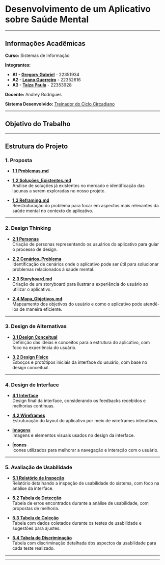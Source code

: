 # Desenvolvimento de um Aplicativo sobre Saúde Mental

<!--Este repositório contém a documentação e os produtos desenvolvidos como parte do trabalho prático para a disciplina de **Interação Humano-Computador (IHC)**. O objetivo principal foi desenvolver um sistema computacional interativo, considerando os critérios de usabilidade, experiência do usuário (UX) e comunicabilidade.-->

---

## Informações Acadêmicas

**Curso:** Sistemas de Informação

**Integrantes:**
- **A1 - [Gregory Gabriel](https://github.com/)** - 22351934
- **A2 - [Leano Guerreiro](https://github.com/leanoguerreiro)** - 22352616
- **A3 - [Taíza Paula](https://github.com/taizaoliveira)** - 22353928

**Docente:** Andrey Rodrigues

**Sistema Desenvolvido:** [Treinador do Ciclo Circadiano](https://play.google.com/store/games?device=windows)

---

## Objetivo do Trabalho

<!--O objetivo deste trabalho é avaliar um sistema computacional interativo, levando em consideração aspectos de **usabilidade**, **experiência do usuário (UX)** e **comunicabilidade**. A análise foi realizada com base em métodos discutidos ao longo da disciplina de IHC.-->

---

## Estrutura do Projeto

### 1. **Proposta**
- [**1.1 Problemas.md**](https://github.com/leanoguerreiro/TP2-IHC-Design/blob/main/docs/1.%20Proposta/1.1%20Problemas.md)  

  
- [**1.2 Soluções_Existentes.md**](https://github.com/leanoguerreiro/TP2-IHC-Design/blob/main/docs/1.%20Proposta/1.2%20Solu%C3%A7%C3%B5es_Existentes.md)  
  Análise de soluções já existentes no mercado e identificação das lacunas a serem exploradas no nosso projeto.

- [**1.3 Reframing.md**](https://github.com/leanoguerreiro/TP2-IHC-Design/blob/main/docs/1.%20Proposta/1.3%20Reframing.md)  
  Reestruturação do problema para focar em aspectos mais relevantes da saúde mental no contexto do aplicativo.

---

### 2. **Design Thinking**
- [**2.1 Personas**](https://github.com/leanoguerreiro/TP2-IHC-Design/tree/main/docs/2.%20Design_Thinking/2.1%20Personas)  
  Criação de personas representando os usuários do aplicativo para guiar o processo de design.

- [**2.2 Cenários_Problema**](https://github.com/leanoguerreiro/TP2-IHC-Design/tree/main/docs/2.%20Design_Thinking/2.2%20Cen%C3%A1rios_Problema)  
  Identificação de cenários onde o aplicativo pode ser útil para solucionar problemas relacionados à saúde mental.

- [**2.3 Storyboard.md**](https://github.com/leanoguerreiro/TP2-IHC-Design/blob/main/docs/2.%20Design_Thinking/2.3%20Storyboard.md)  
  Criação de um storyboard para ilustrar a experiência do usuário ao utilizar o aplicativo.

- [**2.4 Mapa_Objetivos.md**](https://github.com/leanoguerreiro/TP2-IHC-Design/blob/main/docs/2.%20Design_Thinking/2.4%20Mapa_Objetivos.md)  
  Mapeamento dos objetivos do usuário e como o aplicativo pode atendê-los de maneira eficiente.

---

### 3. **Design de Alternativas**
- [**3.1 Design Conceitual**](https://github.com/leanoguerreiro/TP2-IHC-Design/tree/main/docs/3.%20Design_Alternativas/3.1%20Design_Conceitual)  
  Definição das ideias e conceitos para a estrutura do aplicativo, com foco na experiência do usuário.

- [**3.2 Design Físico**](https://github.com/leanoguerreiro/TP2-IHC-Design/tree/main/docs/3.%20Design_Alternativas/3.2%20Design_F%C3%ADsico/3.2.1%20Sketches)  
  Esboços e protótipos iniciais da interface do usuário, com base no design conceitual.

---

### 4. **Design de Interface**
- [**4.1 Interface**](https://github.com/leanoguerreiro/TP2-IHC-Design/tree/main/docs/4.%20Design_Interface/4.1%20Interface)  
  Design final da interface, considerando os feedbacks recebidos e melhorias contínuas.

- [**4.2 Wireframes**](https://github.com/leanoguerreiro/TP2-IHC-Design/tree/main/docs/4.%20Design_Interface/4.2%20Wireframes)  
  Estruturação do layout do aplicativo por meio de wireframes interativos.

- [**Imagens**](https://github.com/leanoguerreiro/TP2-IHC-Design/tree/main/docs/4.%20Design_Interface/imagens)  
  Imagens e elementos visuais usados no design da interface.

- [**Ícones**](https://github.com/leanoguerreiro/TP2-IHC-Design/tree/main/docs/4.%20Design_Interface/%C3%ADcones)  
  Ícones utilizados para melhorar a navegação e interação com o usuário.

---

### 5. **Avaliação de Usabilidade**
- [**5.1 Relatório de Inspeção**](https://github.com/leanoguerreiro/TP2-IHC-Design/blob/main/docs/5.%20Avalia%C3%A7%C3%A3o_Usabilidade/5.1%20Relat%C3%B3rio_Inspe%C3%A7%C3%A3o.md)  
  Relatório detalhando a inspeção de usabilidade do sistema, com foco na análise da interface.

- [**5.2 Tabela de Detecção**](https://github.com/leanoguerreiro/TP2-IHC-Design/blob/main/docs/5.%20Avalia%C3%A7%C3%A3o_Usabilidade/5.2%20Tabela_Detec%C3%A7%C3%A3o.md)  
  Tabela de erros encontrados durante a análise de usabilidade, com propostas de melhoria.

- [**5.3 Tabela de Coleção**](https://github.com/leanoguerreiro/TP2-IHC-Design/blob/main/docs/5.%20Avalia%C3%A7%C3%A3o_Usabilidade/5.3%20Tabela_Cole%C3%A7%C3%A3o.md)  
  Tabela com dados coletados durante os testes de usabilidade e sugestões para ajustes.

- [**5.4 Tabela de Discriminação**](https://github.com/leanoguerreiro/TP2-IHC-Design/blob/main/docs/5.%20Avalia%C3%A7%C3%A3o_Usabilidade/5.4%20Tabela_Discrimina%C3%A7%C3%A3o.md)  
  Tabela com discriminação detalhada dos aspectos da usabilidade para cada teste realizado.

---



---
